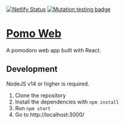 [![Netlify Status](https://api.netlify.com/api/v1/badges/aab24164-4285-45ed-895d-dd2fcccad041/deploy-status)](https://app.netlify.com/sites/pomo-web/deploys)
[![Mutation testing badge](https://img.shields.io/endpoint?style=flat&url=https%3A%2F%2Fbadge-api.stryker-mutator.io%2Fgithub.com%2Frbika%2Fpomo-web%2Fmain)](https://dashboard.stryker-mutator.io/reports/github.com/rbika/pomo-web/main)

# [Pomo Web](https://pomo-web.netlify.app/)

A pomodoro web app built with React.

## Development

NodeJS v14 or higher is required.

1. Clone the repository
2. Install the dependencies with `npm install`
3. Run `npm start`
4. Go to http://localhost:3000/
